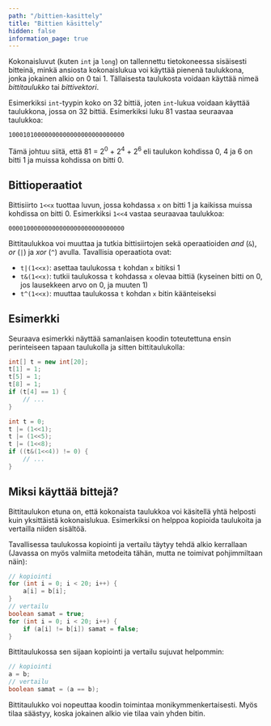 ```yaml
---
path: "/bittien-kasittely"
title: "Bittien käsittely"
hidden: false
information_page: true
---
```


Kokonaisluvut (kuten `int` ja `long`) on tallennettu
tietokoneessa sisäisesti bitteinä,
minkä ansiosta kokonaislukua voi käyttää
pienenä taulukkona, jonka jokainen alkio on 0 tai 1.
Tällaisesta taulukosta voidaan käyttää nimeä
_bittitaulukko_ tai _bittivektori_.

Esimerkiksi `int`-tyypin koko on 32 bittiä,
joten `int`-lukua voidaan käyttää taulukkona,
jossa on 32 bittiä. Esimerkiksi luku 81 vastaa
seuraavaa taulukkoa:

```
10001010000000000000000000000000
```

<p>Tämä johtuu siitä, että 81 = 2<sup>0</sup> + 2<sup>4</sup> + 2<sup>6</sup>
eli taulukon kohdissa 0, 4 ja 6 on bitti 1 ja muissa kohdissa on bitti 0.

## Bittioperaatiot

Bittisiirto `1<<x` tuottaa luvun, jossa kohdassa `x` on bitti 1
ja kaikissa muissa kohdissa on bitti 0.
Esimerkiksi `1<<4` vastaa seuraavaa taulukkoa:

```
00001000000000000000000000000000
```

Bittitaulukkoa voi muuttaa ja tutkia bittisiirtojen
sekä operaatioiden _and_ (`&`), _or_ (`|`)  ja _xor_ (`^`) avulla.
Tavallisia operaatiota ovat:

* `t|(1<<x)`: asettaa taulukossa `t` kohdan `x` bitiksi 1
* `t&(1<<x)`: tutkii taulukossa `t` kohdassa `x` olevaa bittiä
  (kyseinen bitti on 0, jos lausekkeen arvo on 0, ja muuten 1)
* `t^(1<<x)`: muuttaa taulukossa `t` kohdan `x` bitin käänteiseksi

## Esimerkki

Seuraava esimerkki näyttää samanlaisen koodin toteutettuna ensin
perinteiseen tapaan taulukolla ja sitten bittitaulukolla:

```java
int[] t = new int[20];
t[1] = 1;
t[5] = 1;
t[8] = 1;
if (t[4] == 1) {
    // ...
}
```

```java
int t = 0;
t |= (1<<1);
t |= (1<<5);
t |= (1<<8);
if ((t&(1<<4)) != 0) {
    // ...
}
```

## Miksi käyttää bittejä?

Bittitaulukon etuna on,
että kokonaista taulukkoa voi käsitellä yhtä helposti
kuin yksittäistä kokonaislukua.
Esimerkiksi on helppoa kopioida taulukoita
ja vertailla niiden sisältöä.

Tavallisessa taulukossa kopiointi ja vertailu
täytyy tehdä alkio kerrallaan
(Javassa on myös valmiita metodeita tähän,
mutta ne toimivat pohjimmiltaan näin):

```java
// kopiointi
for (int i = 0; i < 20; i++) {
    a[i] = b[i];
}
// vertailu
boolean samat = true;
for (int i = 0; i < 20; i++) {
    if (a[i] != b[i]) samat = false;
}
```

Bittitaulukossa sen sijaan kopiointi ja vertailu sujuvat helpommin:

```java
// kopiointi
a = b;
// vertailu
boolean samat = (a == b);
```

Bittitaulukko voi nopeuttaa koodin toimintaa monikymmenkertaisesti.
Myös tilaa säästyy, koska jokainen alkio vie tilaa vain yhden bitin.
